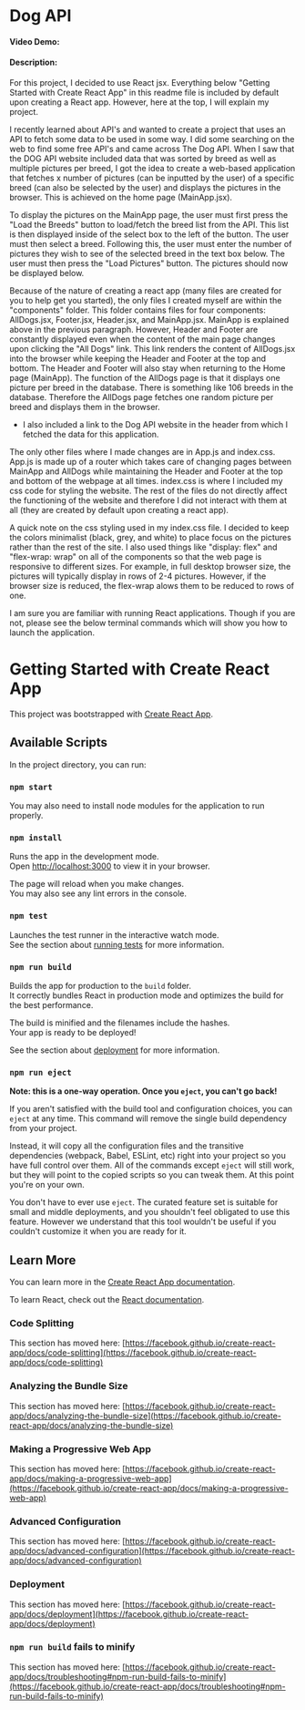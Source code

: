 # Dog API
#### Video Demo:  <URL HERE>
#### Description:

For this project, I decided to use React jsx. Everything below "Getting Started with Create React App" in this readme file is included by default upon creating a React app. However, here at the top, I will explain my project.

I recently learned about API's and wanted to create a project that uses an API to fetch some data to be used in some way. I did some searching on the web to find some free API's and came across The Dog API. When I saw that the DOG API website included data that was sorted by breed as well as multiple pictures per breed, I got the idea to create a web-based application that fetches x number of pictures (can be inputted by the user) of a specific breed (can also be selected by the user) and displays the pictures in the browser. This is achieved on the home page (MainApp.jsx).

To display the pictures on the MainApp page, the user must first press the "Load the Breeds" button to load/fetch the breed list from the API. This list is then displayed inside of the select box to the left of the button. The user must then select a breed. Following this, the user must enter the number of pictures they wish to see of the selected breed in the text box below. The user must then press the "Load Pictures" button. The pictures should now be displayed below.

Because of the nature of creating a react app (many files are created for you to help get you started), the only files I created myself are within the "components" folder. This folder contains files for four components: AllDogs.jsx, Footer.jsx, Header.jsx, and MainApp.jsx. MainApp is explained above in the previous paragraph. However, Header and Footer are constantly displayed even when the content of the main page changes upon clicking the "All Dogs" link. This link renders the content of AllDogs.jsx into the browser while keeping the Header and Footer at the top and bottom. The Header and Footer will also stay when returning to the Home page (MainApp). The function of the AllDogs page is that it displays one picture per breed in the database. There is something like 106 breeds in the database. Therefore the AllDogs page fetches one random picture per breed and displays them in the browser.

* I also included a link to the Dog API website in the header from which I fetched the data for this application.

The only other files where I made changes are in App.js and index.css. App.js is made up of a router which takes care of changing pages between MainApp and AllDogs while maintaining the Header and Footer at the top and bottom of the webpage at all times. index.css is where I included my css code for styling the website. The rest of the files do not directly affect the functioning of the website and therefore I did not interact with them at all (they are created by default upon creating a react app).

A quick note on the css styling used in my index.css file. I decided to keep the colors minimalist (black, grey, and white) to place focus on the pictures rather than the rest of the site. I also used things like "display: flex" and "flex-wrap: wrap" on all of the components so that the web page is responsive to different sizes. For example, in full desktop browser size, the pictures will typically display in rows of 2-4 pictures. However, if the browser size is reduced, the flex-wrap alows them to be reduced to rows of one.

I am sure you are familiar with running React applications. Though if you are not, please see the below terminal commands which will show you how to launch the application.



# Getting Started with Create React App

This project was bootstrapped with [Create React App](https://github.com/facebook/create-react-app).

## Available Scripts

In the project directory, you can run:

### `npm start`

You may also need to install node modules for the application to run properly.

### `npm install`

Runs the app in the development mode.\
Open [http://localhost:3000](http://localhost:3000) to view it in your browser.

The page will reload when you make changes.\
You may also see any lint errors in the console.

### `npm test`

Launches the test runner in the interactive watch mode.\
See the section about [running tests](https://facebook.github.io/create-react-app/docs/running-tests) for more information.

### `npm run build`

Builds the app for production to the `build` folder.\
It correctly bundles React in production mode and optimizes the build for the best performance.

The build is minified and the filenames include the hashes.\
Your app is ready to be deployed!

See the section about [deployment](https://facebook.github.io/create-react-app/docs/deployment) for more information.

### `npm run eject`

**Note: this is a one-way operation. Once you `eject`, you can't go back!**

If you aren't satisfied with the build tool and configuration choices, you can `eject` at any time. This command will remove the single build dependency from your project.

Instead, it will copy all the configuration files and the transitive dependencies (webpack, Babel, ESLint, etc) right into your project so you have full control over them. All of the commands except `eject` will still work, but they will point to the copied scripts so you can tweak them. At this point you're on your own.

You don't have to ever use `eject`. The curated feature set is suitable for small and middle deployments, and you shouldn't feel obligated to use this feature. However we understand that this tool wouldn't be useful if you couldn't customize it when you are ready for it.

## Learn More

You can learn more in the [Create React App documentation](https://facebook.github.io/create-react-app/docs/getting-started).

To learn React, check out the [React documentation](https://reactjs.org/).

### Code Splitting

This section has moved here: [https://facebook.github.io/create-react-app/docs/code-splitting](https://facebook.github.io/create-react-app/docs/code-splitting)

### Analyzing the Bundle Size

This section has moved here: [https://facebook.github.io/create-react-app/docs/analyzing-the-bundle-size](https://facebook.github.io/create-react-app/docs/analyzing-the-bundle-size)

### Making a Progressive Web App

This section has moved here: [https://facebook.github.io/create-react-app/docs/making-a-progressive-web-app](https://facebook.github.io/create-react-app/docs/making-a-progressive-web-app)

### Advanced Configuration

This section has moved here: [https://facebook.github.io/create-react-app/docs/advanced-configuration](https://facebook.github.io/create-react-app/docs/advanced-configuration)

### Deployment

This section has moved here: [https://facebook.github.io/create-react-app/docs/deployment](https://facebook.github.io/create-react-app/docs/deployment)

### `npm run build` fails to minify

This section has moved here: [https://facebook.github.io/create-react-app/docs/troubleshooting#npm-run-build-fails-to-minify](https://facebook.github.io/create-react-app/docs/troubleshooting#npm-run-build-fails-to-minify)
